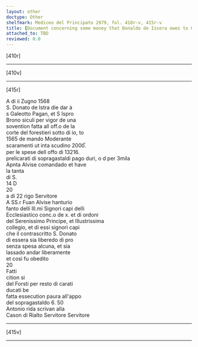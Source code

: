 ```yaml
---
layout: other
doctype: Other
shelfmark: Mediceo del Principato 2979, fol. 410r-v, 415r-v
title: [Document concerning some money that Donaldo de Issera owes to Galeotto Pagan and Iseppo Bono]
attached_to: TBD
reviewed: 0.0
---
```


[410r]  
  
  
  
---  

[410v]  
  
  
  
---  

[415r]  
  
  
A di ii Zugno 1568  
S. Donato de Istra die dar à  
s Galeotto Pagan, et S Ispro  
Brono siculi per vigor de una  
sovention fatta all off.o de la  
corte del forestieri sotto di io, to  
1565 de mando Moderante  
scaramenti ut inta scudino 2000̅.  
per le spese dell offo di 13216.  
prelicarati di sopragastaldi pago duri, o d per 3mila  
Apnta Alvise comandado et have  
la tanta  
di S.  
14 D  
20  
a di 22 rigo Servitore  
A SS.r Fuan Alvise hanturio  
fanto delli Ill.mi Signori capi delli  
Ecclesiastico conc.o de x. et di ordoni  
del Serenissimo Principe, et Illustrissima  
collegio, et di essi signori capi  
che il contrascritto S. Donato  
di essera sia liberedo di pro  
senza spesa alcuna, et sia  
lassado andar liberamente  
et così fu obedito  
20  
Fatti  
cition si  
del Forsti per resto di carati  
ducati be  
fatta essecution paura all'appo  
del sopragastaldo 6. 50  
Antonio rida scrivan alla  
Cason di Rialto Servitore Servitore  
  
---  

[415v]  
  
  
  
---  

